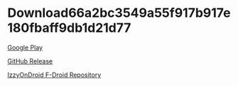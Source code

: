 # Download66a2bc3549a55f917b917e180fbaff9db1d21d77

[Google Play](https://play.google.com/store/apps/details?id=moe.shizuku.privileged.api)

[GitHub Release](https://github.com/RikkaApps/Shizuku/releases)

[IzzyOnDroid F-Droid Repository](https://apt.izzysoft.de/fdroid/index/apk/moe.shizuku.privileged.api)
